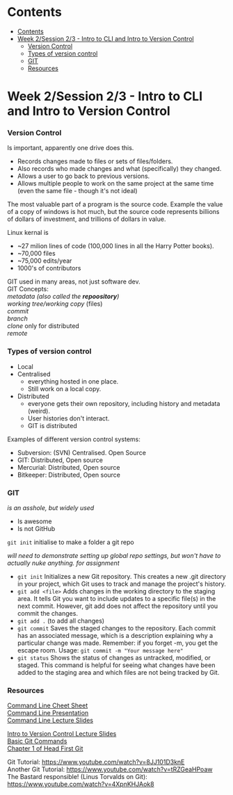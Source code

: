 # Contents
- [Contents](#contents)
- [Week 2/Session 2/3 - Intro to CLI and Intro to Version Control](#week-2session-23---intro-to-cli-and-intro-to-version-control)
    - [Version Control](#version-control)
    - [Types of version control](#types-of-version-control)
    - [GIT](#git)
    - [Resources](#resources)


# Week 2/Session 2/3 - Intro to CLI and Intro to Version Control

###  Version Control 
Is important, apparently one drive does this.
* Records changes made to files or sets of files/folders.
* Also records who made changes and what (specifically) they changed.
* Allows a user to go back to previous versions.
* Allows multiple people to work on the same project at the same time (even the same file - though it's not ideal)

The most valuable part of a program is the source code. Example the value of a copy of windows is hot much, but the source code represents billions of dollars of investment, and trillions of dollars in value.

Linux kernal is 
* ~27 milion lines of code (100,000 lines in all the Harry Potter books).
* ~70,000 files
* ~75,000 edits/year
* 1000's of contributors

GIT used in many areas, not just software dev.  
GIT Concepts:  
*metadata (also called the **repoository**)*  
*working tree/working copy* (files)  
*commit*  
*branch*  
*clone* only for distributed  
*remote*  

### Types of version control
* Local
* Centralised
  * everything hosted in one place.
  * Still work on a local copy.
* Distributed
  * everyone gets their own repository, including history and metadata (weird).
  * User histories don't interact.
  * GIT is distributed


Examples of different version control systems:
* Subversion: (SVN) Centralised. Open Source
* GIT: Distributed, Open source
* Mercurial: Distributed, Open source
* Bitkeeper: Distributed, Open source

### GIT
*is an asshole, but widely used*
* Is awesome
* Is not GitHub

`git init` initialise to make a folder a git repo

*will need to demonstrate setting up global repo settings, but won't have to actually nuke anything. for assignment*
  
* `git init` Initializes a new Git repository. This creates a new .git directory in your project, which Git uses to track and manage the project's history.
* `git add <file>` Adds changes in the working directory to the staging area. It tells Git you want to include updates to a specific file(s) in the next commit. However, git add does not affect the repository until you commit the changes.
* `git add .` (to add all changes)
* `git commit` Saves the staged changes to the repository. Each commit has an associated message, which is a description explaining why a particular change was made. Remember: if you forget -m, you get the escape room. Usage: `git commit -m "Your message here"`
* `git status` Shows the status of changes as untracked, modified, or staged. This command is helpful for seeing what changes have been added to the staging area and which files are not being tracked by Git.


### Resources
[Command Line Cheet Sheet](./resources/command_line_cheet_sheet.md)  
[Command Line Presentation](./resources/Command-Line-Basics.pptx)  
[Command Line Lecture Slides](./resources/civ-ipriot-command-line.pptx)  

[Intro to Version Control Lecture Slides](./resources/civ-ipriot-vcs-intro.pptx)  
[Basic Git Commands](./resources/command_line_cheet_sheet.md)  
[Chapter 1 of Head First Git](../../Head_First_Git_-_Raju_Gandhi.pdf)  

Git Tutorial: https://www.youtube.com/watch?v=8JJ101D3knE  
Another Git Tutorial: https://www.youtube.com/watch?v=tRZGeaHPoaw  
The Bastard responsible! (Linus Torvalds on Git): https://www.youtube.com/watch?v=4XpnKHJAok8  
